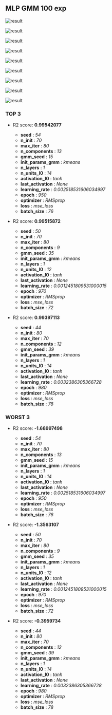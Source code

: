## MLP GMM 100 exp

![result](img/100_exp_importance_r2.png)

![result](img/100_exp_n_units_l0_r2.png)

![result](img/100_exp_epoch_r2.png)

![result](img/100_exp_n_layers_r2.png)

![result](img/100_exp_learning_rate_r2.png)

![result](img/100_exp_activation_l0_r2.png)

![result](img/100_exp_last_activation_r2.png)

![result](img/100_exp_batch_size_r2.png)

![result](img/100_exp_n_components_r2.png)
### TOP 3
- R2 score: **0.99542077**
	 - **seed** : *54*
	 - **n_init** : *70*
	 - **max_iter** : *80*
	 - **n_components** : *13*
	 - **gmm_seed** : *15*
	 - **init_params_gmm** : *kmeans*
	 - **n_layers** : *1*
	 - **n_units_l0** : *14*
	 - **activation_l0** : *tanh*
	 - **last_activation** : *None*
	 - **learning_rate** : *0.002518531606034997*
	 - **epoch** : *950*
	 - **optimizer** : *RMSprop*
	 - **loss** : *mse_loss*
	 - **batch_size** : *76*

- R2 score: **0.99515872**
	 - **seed** : *50*
	 - **n_init** : *70*
	 - **max_iter** : *80*
	 - **n_components** : *9*
	 - **gmm_seed** : *35*
	 - **init_params_gmm** : *kmeans*
	 - **n_layers** : *1*
	 - **n_units_l0** : *12*
	 - **activation_l0** : *tanh*
	 - **last_activation** : *None*
	 - **learning_rate** : *0.0012451809531000015*
	 - **epoch** : *970*
	 - **optimizer** : *RMSprop*
	 - **loss** : *mse_loss*
	 - **batch_size** : *72*

- R2 score: **0.99397113**
	 - **seed** : *44*
	 - **n_init** : *80*
	 - **max_iter** : *70*
	 - **n_components** : *12*
	 - **gmm_seed** : *39*
	 - **init_params_gmm** : *kmeans*
	 - **n_layers** : *1*
	 - **n_units_l0** : *14*
	 - **activation_l0** : *tanh*
	 - **last_activation** : *None*
	 - **learning_rate** : *0.0032386305366728*
	 - **epoch** : *980*
	 - **optimizer** : *RMSprop*
	 - **loss** : *mse_loss*
	 - **batch_size** : *78*


### WORST 3
- R2 score: **-1.68997498**
	 - **seed** : *54*
	 - **n_init** : *70*
	 - **max_iter** : *80*
	 - **n_components** : *13*
	 - **gmm_seed** : *15*
	 - **init_params_gmm** : *kmeans*
	 - **n_layers** : *1*
	 - **n_units_l0** : *14*
	 - **activation_l0** : *tanh*
	 - **last_activation** : *None*
	 - **learning_rate** : *0.002518531606034997*
	 - **epoch** : *950*
	 - **optimizer** : *RMSprop*
	 - **loss** : *mse_loss*
	 - **batch_size** : *76*

- R2 score: **-1.3563107**
	 - **seed** : *50*
	 - **n_init** : *70*
	 - **max_iter** : *80*
	 - **n_components** : *9*
	 - **gmm_seed** : *35*
	 - **init_params_gmm** : *kmeans*
	 - **n_layers** : *1*
	 - **n_units_l0** : *12*
	 - **activation_l0** : *tanh*
	 - **last_activation** : *None*
	 - **learning_rate** : *0.0012451809531000015*
	 - **epoch** : *970*
	 - **optimizer** : *RMSprop*
	 - **loss** : *mse_loss*
	 - **batch_size** : *72*

- R2 score: **-0.3959734**
	 - **seed** : *44*
	 - **n_init** : *80*
	 - **max_iter** : *70*
	 - **n_components** : *12*
	 - **gmm_seed** : *39*
	 - **init_params_gmm** : *kmeans*
	 - **n_layers** : *1*
	 - **n_units_l0** : *14*
	 - **activation_l0** : *tanh*
	 - **last_activation** : *None*
	 - **learning_rate** : *0.0032386305366728*
	 - **epoch** : *980*
	 - **optimizer** : *RMSprop*
	 - **loss** : *mse_loss*
	 - **batch_size** : *78*

